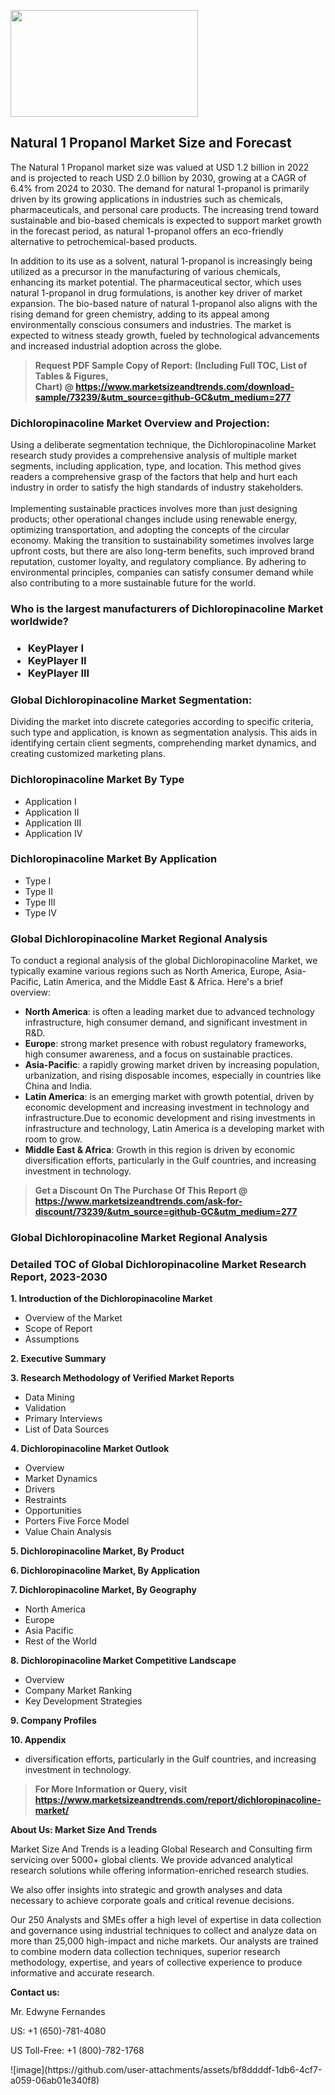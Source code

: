 <p><img class="alignnone size-medium wp-image-20088" src="https://ffe5etoiles.com/wp-content/uploads/2024/12/MST1-300x171.png" alt="" width="300" height="171" /></p><h2>Natural 1 Propanol Market Size and Forecast</h2><p>The Natural 1 Propanol market size was valued at USD 1.2 billion in 2022 and is projected to reach USD 2.0 billion by 2030, growing at a CAGR of 6.4% from 2024 to 2030. The demand for natural 1-propanol is primarily driven by its growing applications in industries such as chemicals, pharmaceuticals, and personal care products. The increasing trend toward sustainable and bio-based chemicals is expected to support market growth in the forecast period, as natural 1-propanol offers an eco-friendly alternative to petrochemical-based products.</p><p>In addition to its use as a solvent, natural 1-propanol is increasingly being utilized as a precursor in the manufacturing of various chemicals, enhancing its market potential. The pharmaceutical sector, which uses natural 1-propanol in drug formulations, is another key driver of market expansion. The bio-based nature of natural 1-propanol also aligns with the rising demand for green chemistry, adding to its appeal among environmentally conscious consumers and industries. The market is expected to witness steady growth, fueled by technological advancements and increased industrial adoption across the globe.</p></p><blockquote id="" class=""><strong>Request PDF Sample Copy of Report: (Including Full TOC, List of Tables &amp; Figures, Chart)&nbsp;@&nbsp;<strong><a href="https://www.marketsizeandtrends.com/download-sample/73239/&utm_source=github-GC&utm_medium=277" target="_blank">https://www.marketsizeandtrends.com/download-sample/73239/&utm_source=github-GC&utm_medium=277</a></strong></strong></blockquote><h3 id="" class="">Dichloropinacoline Market&nbsp;Overview and Projection:</h3><p id="" class="">Using a deliberate segmentation technique, the Dichloropinacoline Market research study provides a comprehensive analysis of multiple market segments, including application, type, and location. This method gives readers a comprehensive grasp of the factors that help and hurt each industry in order to satisfy the high standards of industry stakeholders. <br /> <br />Implementing sustainable practices involves more than just designing products; other operational changes include using renewable energy, optimizing transportation, and adopting the concepts of the circular economy. Making the transition to sustainability sometimes involves large upfront costs, but there are also long-term benefits, such improved brand reputation, customer loyalty, and regulatory compliance. By adhering to environmental principles, companies can satisfy consumer demand while also contributing to a more sustainable future for the world.</p><h3 id="" class="">Who is the largest manufacturers of&nbsp;Dichloropinacoline Market worldwide?</h3><h3 class=""><p><ul><li>KeyPlayer I </li><li> KeyPlayer II </li><li> KeyPlayer III</li></ul></p></h3><h3 id="" class="">Global&nbsp;Dichloropinacoline Market Segmentation:</h3><p id="" class="">Dividing the market into discrete categories according to specific criteria, such type and application, is known as segmentation analysis. This aids in identifying certain client segments, comprehending market dynamics, and creating customized marketing plans.</p><h3 id="" class="">Dichloropinacoline Market&nbsp;By Type</h3><p><p><ul><li>Application I</li><li> Application II</li><li> Application III</li><li> Application IV</p></li></ul></p></p><h3 id="" class="">Dichloropinacoline Market&nbsp;By Application</h3><p class=""><p><ul><li>Type I</li><li> Type II</li><li> Type III</li><li> Type IV</li></ul></p></p><h3 id="" class="">Global Dichloropinacoline Market Regional Analysis</h3><p id="" class="">To conduct a regional analysis of the global Dichloropinacoline Market, we typically examine various regions such as North America, Europe, Asia-Pacific, Latin America, and the Middle East &amp; Africa. Here's a brief overview:</p><ul><li><strong>North America</strong>: is often a leading market due to advanced technology infrastructure, high consumer demand, and significant investment in R&amp;D.</li><li><strong>Europe</strong>: strong market presence with robust regulatory frameworks, high consumer awareness, and a focus on sustainable practices.</li><li><strong>Asia-Pacific</strong>: a rapidly growing market driven by increasing population, urbanization, and rising disposable incomes, especially in countries like China and India.</li><li><strong>Latin America</strong>: is an emerging market with growth potential, driven by economic development and increasing investment in technology and infrastructure.Due to economic development and rising investments in infrastructure and technology, Latin America is a developing market with room to grow.</li><li><strong>Middle East &amp; Africa</strong>: Growth in this region is driven by economic diversification efforts, particularly in the Gulf countries, and increasing investment in technology.</li></ul><blockquote id="" class=""><strong>Get a Discount On The Purchase Of This Report @ <strong><a href="https://www.marketsizeandtrends.com/ask-for-discount/73239/&utm_source=github-GC&utm_medium=277" target="_blank">https://www.marketsizeandtrends.com/ask-for-discount/73239/&utm_source=github-GC&utm_medium=277</a></strong></strong></blockquote><h3 id="" class="">Global Dichloropinacoline Market Regional Analysis</h3><h3 id="" class="">Detailed TOC of Global Dichloropinacoline Market Research Report, 2023-2030</h3><p id="" class=""><strong>1. Introduction of the Dichloropinacoline Market</strong></p><ul><li>Overview of the Market</li><li>Scope of Report</li><li>Assumptions</li></ul><p id="" class=""><strong>2. Executive Summary</strong></p><p id="" class=""><strong>3. Research Methodology of Verified Market Reports</strong></p><ul><li>Data Mining</li><li>Validation</li><li>Primary Interviews</li><li>List of Data Sources</li></ul><p id="" class=""><strong>4. Dichloropinacoline Market Outlook</strong></p><ul><li>Overview</li><li>Market Dynamics</li><li>Drivers</li><li>Restraints</li><li>Opportunities</li><li>Porters Five Force Model</li><li>Value Chain Analysis</li></ul><p id="" class=""><strong>5. Dichloropinacoline Market, By Product</strong></p><p id="" class=""><strong>6. Dichloropinacoline Market, By Application</strong></p><p id="" class=""><strong>7. Dichloropinacoline Market, By Geography</strong></p><ul><li>North America</li><li>Europe</li><li>Asia Pacific</li><li>Rest of the World</li></ul><p id="" class=""><strong>8. Dichloropinacoline Market Competitive Landscape</strong></p><ul><li>Overview</li><li>Company Market Ranking</li><li>Key Development Strategies</li></ul><p id="" class=""><strong>9. Company Profiles</strong></p><p id="" class=""><strong>10. Appendix</strong></p><ul><li>diversification efforts, particularly in the Gulf countries, and increasing investment in technology.</li></ul><blockquote id="" class=""><strong>For More Information or Query, visit <strong><strong><a href="https://www.marketsizeandtrends.com/report/dichloropinacoline-market/" target="_blank">https://www.marketsizeandtrends.com/report/dichloropinacoline-market/</a></strong></strong></strong></blockquote><p id="" class=""><strong>About Us: Market Size And Trends</strong></p><p id="" class="">Market Size And Trends is a leading Global Research and Consulting firm servicing over 5000+ global clients. We provide advanced analytical research solutions while offering information-enriched research studies.</p><p id="" class="">We also offer insights into strategic and growth analyses and data necessary to achieve corporate goals and critical revenue decisions.</p><p id="" class="">Our 250 Analysts and SMEs offer a high level of expertise in data collection and governance using industrial techniques to collect and analyze data on more than 25,000 high-impact and niche markets. Our analysts are trained to combine modern data collection techniques, superior research methodology, expertise, and years of collective experience to produce informative and accurate research.</p><p id="" class=""><strong>Contact us:</strong></p><p id="" class="">Mr. Edwyne Fernandes</p><p id="" class="">US: +1 (650)-781-4080</p><p id="" class="">US Toll-Free: +1 (800)-782-1768</p>
![image](https://github.com/user-attachments/assets/bf8ddddf-1db6-4cf7-a059-06ab01e340f8)
